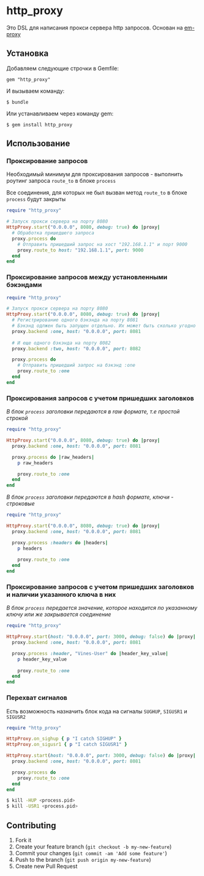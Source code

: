 # http_proxy

Это DSL для написания прокси сервера http запросов. Основан на [em-proxy](https://github.com/igrigorik/em-proxy)

## Установка

Добавляем следующие строчки в Gemfile:

    gem "http_proxy"

И вызываем команду:

    $ bundle

Или устанавливаем через команду gem:

    $ gem install http_proxy

## Использование

### Проксирование запросов

Необходимый минимум для проксирования запросов - выполнить роутинг запроса `route_to` в блоке `process`

Все соединения, для которых не был вызван метод `route_to` в блоке `process` будут закрыты

```ruby
require "http_proxy"

# Запуск прокси сервера на порту 8080
HttpProxy.start("0.0.0.0", 8080, debug: true) do |proxy|
  # Обработка пришедшего запроса
  proxy.process do
    # Отправить пришедший запрос на хост "192.168.1.1" и порт 9000
    proxy.route_to host: "192.168.1.1", port: 9000
  end
end
```

### Проксирование запросов между установленными бэкэндами

```ruby
require "http_proxy"

# Запуск прокси сервера на порту 8080
HttpProxy.start("0.0.0.0", 8080, debug: true) do |proxy|
  # Регистрирование одного бэкэнда на порту 8081
  # Бэкэнд одлжен быть запущен отдельно. Их может быть сколько угодно
  proxy.backend :one, host: "0.0.0.0", port: 8081
  
  # И еще одного бэкэнда на порту 8082
  proxy.backend :two, host: "0.0.0.0", port: 8082

  proxy.process do
    # Отправить пришедший запрос на бэкэнд :one
    proxy.route_to :one
  end
end
```

### Проксирования запросов с учетом пришедших заголовков

*В блок `process` заголовки передаются в raw формате, т.е простой строкой*

```ruby
require "http_proxy"

HttpProxy.start("0.0.0.0", 8080, debug: true) do |proxy|
  proxy.backend :one, host: "0.0.0.0", port: 8081

  proxy.process do |raw_headers|
    p raw_headers

    proxy.route_to :one
  end
end
```

*В блок `process` заголовки передаются в hash формате, ключи - строковые*

```ruby
require "http_proxy"

HttpProxy.start("0.0.0.0", 8080, debug: true) do |proxy|
  proxy.backend :one, host: "0.0.0.0", port: 8081

  proxy.process :headers do |headers|
    p headers
    
    proxy.route_to :one
  end
end
```

### Проксирование запросов с учетом пришедших заголовков и наличии указанного ключа в них

*В блок `process` передается значение, которое находится по указанному ключу или же закрывается соединение*

```ruby
require "http_proxy"

HttpProxy.start(host: "0.0.0.0", port: 3000, debug: false) do |proxy|
  proxy.backend :one, host: "0.0.0.0", port: 8081

  proxy.process :header, "Vines-User" do |header_key_value|
    p header_key_value
  
    proxy.route_to :one
  end
end
```

### Перехват сигналов

Есть возможность назначить блок кода на сигналы `SUGHUP`, `SIGUSR1` и `SIGUSR2`

```ruby
require "http_proxy"

HttpProxy.on_sighup { p "I catch SIGHUP" }
HttpProxy.on_sigusr1 { p "I catch SIGUSR1" }

HttpProxy.start(host: "0.0.0.0", port: 3000, debug: false) do |proxy|
  proxy.backend :one, host: "0.0.0.0", port: 8081

  proxy.process do
    proxy.route_to :one
  end
end
```

```bash
$ kill -HUP <process.pid>
$ kill -USR1 <process.pid>
```

## Contributing

1. Fork it
2. Create your feature branch (`git checkout -b my-new-feature`)
3. Commit your changes (`git commit -am 'Add some feature'`)
4. Push to the branch (`git push origin my-new-feature`)
5. Create new Pull Request
